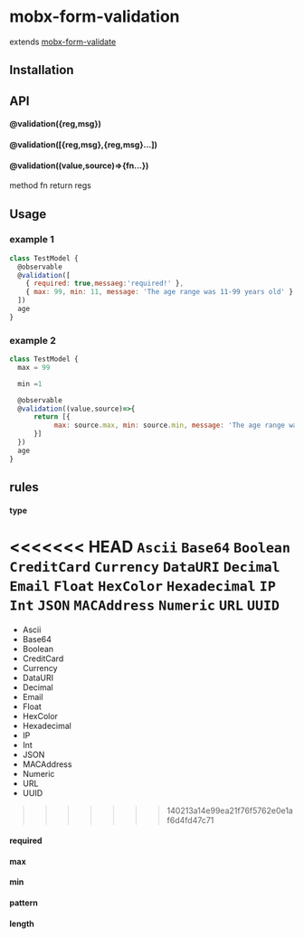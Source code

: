 # mobx-form-validation
extends [mobx-form-validate](https://github.com/tdzl2003/mobx-form-validate)

## Installation


## API
#### @validation({reg,msg})
#### @validation([{reg,msg},{reg,msg}...])
#### @validation((value,source)=>{fn...})
method fn return regs

## Usage
### example 1
```js
class TestModel {
  @observable
  @validation([
    { required: true,messaeg:'required!' },
    { max: 99, min: 11, message: 'The age range was 11-99 years old' }
  ])
  age
}
```

### example 2
```js
class TestModel {
  max = 99

  min =1

  @observable
  @validation((value,source)=>{
      return [{
           max: source.max, min: source.min, message: 'The age range was 11-99 years old' 
      }]
  })
  age
}
```

## rules

#### type
<<<<<<< HEAD
`Ascii`
`Base64`
`Boolean`
`CreditCard`
`Currency`
`DataURI`
`Decimal`
`Email`
`Float`
`HexColor`
`Hexadecimal`
`IP`
`Int`
`JSON`
`MACAddress`
`Numeric`
`URL`
`UUID`
=======
- Ascii
- Base64
- Boolean
- CreditCard
- Currency
- DataURI
- Decimal
- Email
- Float
- HexColor
- Hexadecimal
- IP
- Int
- JSON
- MACAddress
- Numeric
- URL
- UUID
>>>>>>> 140213a14e99ea21f76f5762e0e1af6d4fd47c71
#### required
#### max
#### min
#### pattern
#### length
